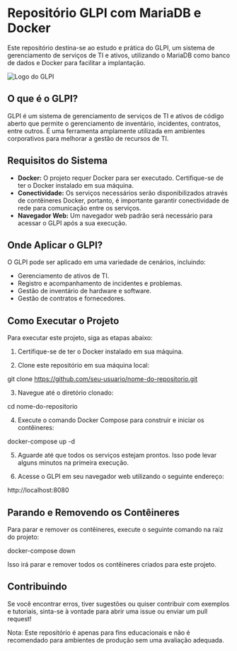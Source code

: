 # Repositório GLPI com MariaDB e Docker

Este repositório destina-se ao estudo e prática do GLPI, um sistema de gerenciamento de serviços de TI e ativos, utilizando o MariaDB como banco de dados e Docker para facilitar a implantação.

![Logo do GLPI](link_para_o_logo_do_glpi)

## O que é o GLPI?

GLPI é um sistema de gerenciamento de serviços de TI e ativos de código aberto que permite o gerenciamento de inventário, incidentes, contratos, entre outros. É uma ferramenta amplamente utilizada em ambientes corporativos para melhorar a gestão de recursos de TI.

## Requisitos do Sistema

- **Docker:** O projeto requer Docker para ser executado. Certifique-se de ter o Docker instalado em sua máquina.
- **Conectividade:** Os serviços necessários serão disponibilizados através de contêineres Docker, portanto, é importante garantir conectividade de rede para comunicação entre os serviços.
- **Navegador Web:** Um navegador web padrão será necessário para acessar o GLPI após a sua execução.

## Onde Aplicar o GLPI?

O GLPI pode ser aplicado em uma variedade de cenários, incluindo:

- Gerenciamento de ativos de TI.
- Registro e acompanhamento de incidentes e problemas.
- Gestão de inventário de hardware e software.
- Gestão de contratos e fornecedores.

## Como Executar o Projeto

Para executar este projeto, siga as etapas abaixo:

1. Certifique-se de ter o Docker instalado em sua máquina.

2. Clone este repositório em sua máquina local:

git clone https://github.com/seu-usuario/nome-do-repositorio.git

3. Navegue até o diretório clonado:

cd nome-do-repositorio

4. Execute o comando Docker Compose para construir e iniciar os contêineres:

docker-compose up -d


5. Aguarde até que todos os serviços estejam prontos. Isso pode levar alguns minutos na primeira execução.

6. Acesse o GLPI em seu navegador web utilizando o seguinte endereço:

http://localhost:8080


## Parando e Removendo os Contêineres

Para parar e remover os contêineres, execute o seguinte comando na raiz do projeto:

docker-compose down


Isso irá parar e remover todos os contêineres criados para este projeto.

## Contribuindo

Se você encontrar erros, tiver sugestões ou quiser contribuir com exemplos e tutoriais, sinta-se à vontade para abrir uma issue ou enviar um pull request!

Nota: Este repositório é apenas para fins educacionais e não é recomendado para ambientes de produção sem uma avaliação adequada.
